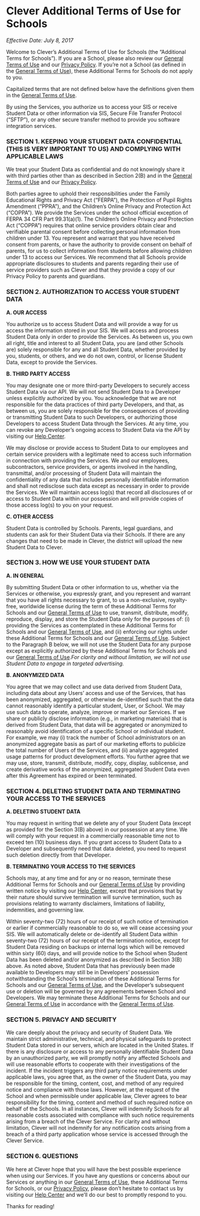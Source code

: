 # Clever Additional Terms of Use for Schools

_Effective Date: July 8, 2017_

Welcome to Clever’s Additional Terms of Use for Schools (the “Additional Terms for Schools”). If you are a School, please also review our [General Terms of Use](general-terms-of-use.md) and our [Privacy Policy](privacy-policy.md). If you’re not a School (as defined in the [General Terms of Use](general-terms-of-use.md)), these Additional Terms for Schools do not apply to you.

Capitalized terms that are not defined below have the definitions given them in the [General Terms of Use](general-terms-of-use.md).

By using the Services, you authorize us to access your SIS or receive Student Data or other information via SIS, Secure File Transfer Protocol (“SFTP”), or any other secure transfer method to provide you software integration services.

### SECTION 1. KEEPING YOUR STUDENT DATA CONFIDENTIAL (THIS IS VERY IMPORTANT TO US) AND COMPLYING WITH APPLICABLE LAWS

We treat your Student Data as confidential and do not knowingly share it with third parties other than as described in Section 2(B) and in the [General Terms of Use](general-terms-of-use.md) and our [Privacy Policy](privacy-policy.md).

Both parties agree to uphold their responsibilities under the Family Educational Rights and Privacy Act (“FERPA”), the Protection of Pupil Rights Amendment (“PPRA”), and the Children’s Online Privacy and Protection Act (“COPPA”). We provide the Services under the school official exception of FERPA 34 CFR Part 99.31(a)(1). The Children’s Online Privacy and Protection Act (“COPPA”) requires that online service providers obtain clear and verifiable parental consent before collecting personal information from children under 13. You represent and warrant that you have received consent from parents, or have the authority to provide consent on behalf of parents, for us to collect information from students before allowing children under 13 to access our Services. We recommend that all Schools provide appropriate disclosures to students and parents regarding their use of service providers such as Clever and that they provide a copy of our Privacy Policy to parents and guardians.

### SECTION 2. AUTHORIZATION TO ACCESS YOUR STUDENT DATA

**A. OUR ACCESS**

You authorize us to access Student Data and will provide a way for us access the information stored in your SIS. We will access and process Student Data only in order to provide the Services. As between us, you own all right, title and interest to all Student Data, you are (and other Schools are) solely responsible for any and all Student Data, whether provided by you, students, or others, and we do not own, control, or license Student Data, except to provide the Services.

**B. THIRD PARTY ACCESS**

You may designate one or more third-party Developers to securely access Student Data via our API. We will not send Student Data to a Developer unless explicitly authorized by you. You acknowledge that we are not responsible for the data practices of third party Developers, and that, as between us, you are solely responsible for the consequences of providing or transmitting Student Data to such Developers, or authorizing those Developers to access Student Data through the Services. At any time, you can revoke any Developer’s ongoing access to Student Data via the API by visiting our [Help Center](https://support.clever.com/).

We may disclose or provide access to Student Data to our employees and certain service providers with a legitimate need to access such information in connection with providing the Services. We and our employees, subcontractors, service providers, or agents involved in the handling, transmittal, and/or processing of Student Data will maintain the confidentiality of any data that includes personally identifiable information and shall not redisclose such data except as necessary in order to provide the Services. We will maintain access log(s) that record all disclosures of or access to Student Data within our possession and will provide copies of those access log(s) to you on your request.

**C. OTHER ACCESS**

Student Data is controlled by Schools. Parents, legal guardians, and students can ask for their Student Data via their Schools. If there are any changes that need to be made in Clever, the district will upload the new Student Data to Clever.

### SECTION 3. HOW WE USE YOUR STUDENT DATA

**A. IN GENERAL**

By submitting Student Data or other information to us, whether via the Services or otherwise, you expressly grant, and you represent and warrant that you have all rights necessary to grant, to us a non-exclusive, royalty-free, worldwide license during the term of these Additional Terms for Schools and our [General Terms of Use](general-terms-of-use.md) to use, transmit, distribute, modify, reproduce, display, and store the Student Data only for the purposes of: (i) providing the Services as contemplated in these Additional Terms for Schools and our [General Terms of Use](general-terms-of-use.md), and (ii) enforcing our rights under these Additional Terms for Schools and our [General Terms of Use](general-terms-of-use.md). Subject to the Paragraph B below, we will not use the Student Data for any purpose except as explicitly authorized by these Additional Terms for Schools and our [General Terms of Use](general-terms-of-use.md)._For clarity and without limitation, we will not use Student Data to engage in targeted advertising._

**B. ANONYMIZED DATA**

You agree that we may collect and use data derived from Student Data, including data about any Users’ access and use of the Services, that has been anonymized, aggregated, or otherwise de-identified such that the data cannot reasonably identify a particular student, User, or School. We may use such data to operate, analyze, improve or market our Services. If we share or publicly disclose information (e.g., in marketing materials) that is derived from Student Data, that data will be aggregated or anonymized to reasonably avoid identification of a specific School or individual student.
For example, we may (i) track the number of School administrators on an anonymized aggregate basis as part of our marketing efforts to publicize the total number of Users of the Services, and (ii) analyze aggregated usage patterns for product development efforts. You further agree that we may use, store, transmit, distribute, modify, copy, display, sublicense, and create derivative works of the anonymized, aggregated Student Data even after this Agreement has expired or been terminated.

### SECTION 4. DELETING STUDENT DATA AND TERMINATING YOUR ACCESS TO THE SERVICES

**A. DELETING STUDENT DATA**

You may request in writing that we delete any of your Student Data (except as provided for the Section 3(B) above) in our possession at any time. We will comply with your request in a commercially reasonable time not to exceed ten (10) business days. If you grant access to Student Data to a Developer and subsequently need that data deleted, you need to request such deletion directly from that Developer.

**B. TERMINATING YOUR ACCESS TO THE SERVICES**

Schools may, at any time and for any or no reason, terminate these Additional Terms for Schools and our [General Terms of Use](general-terms-of-use.md) by providing written notice by visiting our [Help Center](https://support.clever.com/), except that provisions that by their nature should survive termination will survive termination, such as provisions relating to warranty disclaimers, limitations of liability, indemnities, and governing law.

Within seventy-two (72) hours of our receipt of such notice of termination or earlier if commercially reasonable to do so, we will cease accessing your SIS. We will automatically delete or de-identify all Student Data within seventy-two (72) hours of our receipt of the termination notice, except for Student Data residing on backups or internal logs which will be removed within sixty (60) days, and will provide notice to the School when Student Data has been deleted and/or anonymized as described in Section 3(B) above. As noted above, Student Data that has previously been made available to Developers may still be in Developers’ possession notwithstanding the School’s termination of these Additional Terms for Schools and our [General Terms of Use](general-terms-of-use.md), and the Developer’s subsequent use or deletion will be governed by any agreements between School and Developers. We may terminate these Additional Terms for Schools and our [General Terms of Use](general-terms-of-use.md) in accordance with the [General Terms of Use](general-terms-of-use.md).

### SECTION 5. PRIVACY AND SECURITY

We care deeply about the privacy and security of Student Data. We maintain strict administrative, technical, and physical safeguards to protect Student Data stored in our servers, which are located in the United States.  If there is any disclosure or access to any personally identifiable Student Data by an unauthorized party, we will promptly notify any affected Schools and will use reasonable efforts to cooperate with their investigations of the incident. If the incident triggers any third party notice requirements under applicable laws, you agree that, as the owner of the Student Data, you may be responsible for the timing, content, cost, and method of any required notice and compliance with those laws. However, at the request of the School and when permissible under applicable law, Clever agrees to bear responsibility for the timing, content and method of such required notice on behalf of the Schools. In all instances, Clever will indemnify Schools for all reasonable costs associated with compliance with such notice requirements arising from a breach of the Clever Service. For clarity and without limitation, Clever will not indemnify for any notification costs arising from a breach of a third party application whose service is accessed through the Clever Service.

### SECTION 6. QUESTIONS

We here at Clever hope that you will have the best possible experience when using our Services. If you have any questions or concerns about our Services or anything in our [General Terms of Use](general-terms-of-use.md), these Additional Terms for Schools, or our [Privacy Policy](privacy-policy.md), please don’t hesitate to contact us by visiting our [Help Center](https://support.clever.com/) and we’ll do our best to promptly respond to you.

Thanks for reading!
